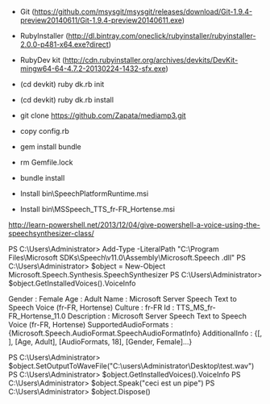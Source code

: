 - Git (https://github.com/msysgit/msysgit/releases/download/Git-1.9.4-preview20140611/Git-1.9.4-preview20140611.exe)
- RubyInstaller (http://dl.bintray.com/oneclick/rubyinstaller/rubyinstaller-2.0.0-p481-x64.exe?direct)
- RubyDev kit (http://cdn.rubyinstaller.org/archives/devkits/DevKit-mingw64-64-4.7.2-20130224-1432-sfx.exe) 
- (cd devkit) ruby dk.rb init
- (cd devkit) ruby dk.rb install
- git clone https://github.com/Zapata/mediamp3.git
- copy config.rb
- gem install bundle
- rm Gemfile.lock
- bundle install

- Install bin\SpeechPlatformRuntime.msi
- Install bin\MSSpeech_TTS_fr-FR_Hortense.msi


http://learn-powershell.net/2013/12/04/give-powershell-a-voice-using-the-speechsynthesizer-class/

PS C:\Users\Administrator> Add-Type -LiteralPath "C:\Program Files\Microsoft SDKs\Speech\v11.0\Assembly\Microsoft.Speech
.dll"
PS C:\Users\Administrator> $object = New-Object Microsoft.Speech.Synthesis.SpeechSynthesizer
PS C:\Users\Administrator>  $object.GetInstalledVoices().VoiceInfo

Gender                : Female
Age                   : Adult
Name                  : Microsoft Server Speech Text to Speech Voice (fr-FR, Hortense)
Culture               : fr-FR
Id                    : TTS_MS_fr-FR_Hortense_11.0
Description           : Microsoft Server Speech Text to Speech Voice (fr-FR, Hortense)
SupportedAudioFormats : {Microsoft.Speech.AudioFormat.SpeechAudioFormatInfo}
AdditionalInfo        : {[, ], [Age, Adult], [AudioFormats, 18], [Gender, Female]...}

PS C:\Users\Administrator> $object.SetOutputToWaveFile("C:\users\Administrator\Desktop\test.wav")
PS C:\Users\Administrator> $object.GetInstalledVoices().VoiceInfo
PS C:\Users\Administrator> $object.Speak("ceci est un pipe")
PS C:\Users\Administrator> $object.Dispose()
